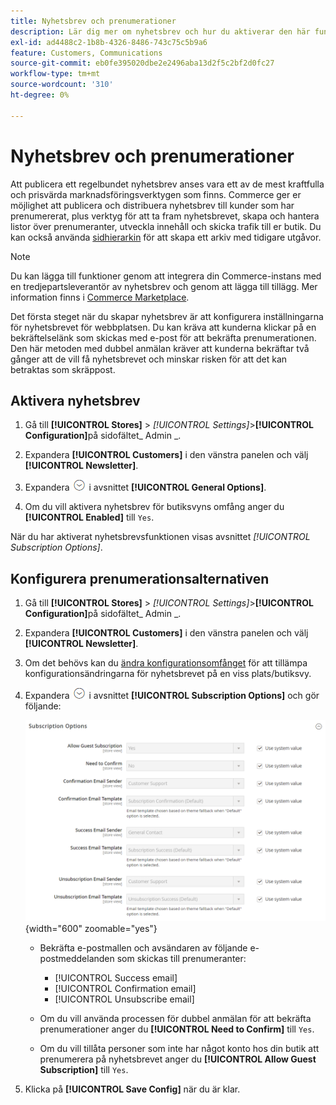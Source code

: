 ```yaml
---
title: Nyhetsbrev och prenumerationer
description: Lär dig mer om nyhetsbrev och hur du aktiverar den här funktionen som ett prisvärt kampanjverktyg.
exl-id: ad4488c2-1b8b-4326-8486-743c75c5b9a6
feature: Customers, Communications
source-git-commit: eb0fe395020dbe2e2496aba13d2f5c2bf2d0fc27
workflow-type: tm+mt
source-wordcount: '310'
ht-degree: 0%

---
```


# Nyhetsbrev och prenumerationer

Att publicera ett regelbundet nyhetsbrev anses vara ett av de mest kraftfulla och prisvärda marknadsföringsverktygen som finns. Commerce ger er möjlighet att publicera och distribuera nyhetsbrev till kunder som har prenumererat, plus verktyg för att ta fram nyhetsbrevet, skapa och hantera listor över prenumeranter, utveckla innehåll och skicka trafik till er butik. Du kan också använda [sidhierarkin](../content-design/page-hierarchy.md) för att skapa ett arkiv med tidigare utgåvor.

>[!NOTE]
>
>Du kan lägga till funktioner genom att integrera din Commerce-instans med en tredjepartsleverantör av nyhetsbrev och genom att lägga till tillägg. Mer information finns i [Commerce Marketplace](../getting-started/commerce-marketplace.md).

Det första steget när du skapar nyhetsbrev är att konfigurera inställningarna för nyhetsbrevet för webbplatsen. Du kan kräva att kunderna klickar på en bekräftelselänk som skickas med e-post för att bekräfta prenumerationen. Den här metoden med dubbel anmälan kräver att kunderna bekräftar två gånger att de vill få nyhetsbrevet och minskar risken för att det kan betraktas som skräppost.

## Aktivera nyhetsbrev

1. Gå till **[!UICONTROL Stores]** > _[!UICONTROL Settings]_>**[!UICONTROL Configuration]**&#x200B;på sidofältet_ Admin _.

1. Expandera **[!UICONTROL Customers]** i den vänstra panelen och välj **[!UICONTROL Newsletter]**.

1. Expandera ![Expansionsväljaren](../assets/icon-display-expand.png) i avsnittet **[!UICONTROL General Options]**.

1. Om du vill aktivera nyhetsbrev för butiksvyns omfång anger du **[!UICONTROL Enabled]** till `Yes`.

När du har aktiverat nyhetsbrevsfunktionen visas avsnittet _[!UICONTROL Subscription Options]_.

## Konfigurera prenumerationsalternativen

1. Gå till **[!UICONTROL Stores]** > _[!UICONTROL Settings]_>**[!UICONTROL Configuration]**&#x200B;på sidofältet_ Admin _.

1. Expandera **[!UICONTROL Customers]** i den vänstra panelen och välj **[!UICONTROL Newsletter]**.

1. Om det behövs kan du [ändra konfigurationsomfånget](../getting-started/websites-stores-views.md#scope-settings) för att tillämpa konfigurationsändringarna för nyhetsbrevet på en viss plats/butiksvy.

1. Expandera ![Expansionsväljaren](../assets/icon-display-expand.png) i avsnittet **[!UICONTROL Subscription Options]** och gör följande:

   ![Kundkonfiguration - prenumerationer på nyhetsbrev](../configuration-reference/customers/assets/newsletter-subscription-options.png){width="600" zoomable="yes"}

   - Bekräfta e-postmallen och avsändaren av följande e-postmeddelanden som skickas till prenumeranter:

      - [!UICONTROL Success email]
      - [!UICONTROL Confirmation email]
      - [!UICONTROL Unsubscribe email]

   - Om du vill använda processen för dubbel anmälan för att bekräfta prenumerationer anger du **[!UICONTROL Need to Confirm]** till `Yes`.

   - Om du vill tillåta personer som inte har något konto hos din butik att prenumerera på nyhetsbrevet anger du **[!UICONTROL Allow Guest Subscription]** till `Yes`.

1. Klicka på **[!UICONTROL Save Config]** när du är klar.
